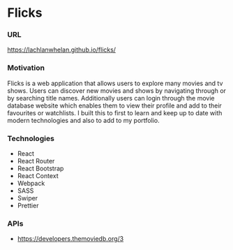 # Flicks

### URL
https://lachlanwhelan.github.io/flicks/

### Motivation
Flicks is a web application that allows users to explore many movies and tv shows. Users can discover new movies and shows by navigating through or by searching title names. Additionally users can login through the movie database website which enables them to view their profile and add to their favourites or watchlists. I built this to first to learn and keep up to date with modern technologies and also to add to my portfolio.


### Technologies
- React
- React Router
- React Bootstrap
- React Context
- Webpack
- SASS
- Swiper
- Prettier

### APIs
- https://developers.themoviedb.org/3

